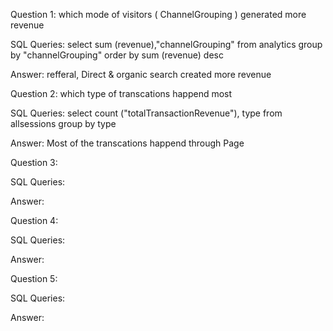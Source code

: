 Question 1: which mode of visitors ( ChannelGrouping ) generated more revenue 

SQL Queries:
select sum (revenue),"channelGrouping"  from analytics
group by "channelGrouping"
order by sum (revenue) desc


Answer: refferal, Direct & organic search created more revenue 




Question 2: which type of transcations happend most 

SQL Queries:
select count ("totalTransactionRevenue"), type from allsessions
group by type

Answer: Most of the transcations happend through Page 



Question 3: 

SQL Queries:

Answer:



Question 4: 

SQL Queries:

Answer:



Question 5: 

SQL Queries:

Answer:

